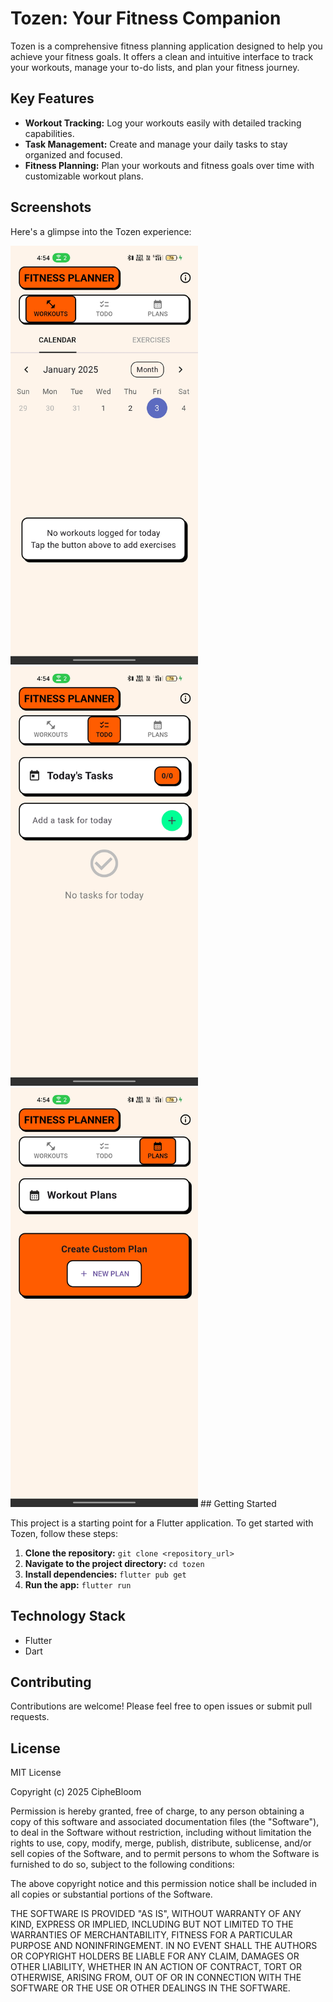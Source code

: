 # Tozen: Your Fitness Companion

Tozen is a comprehensive fitness planning application designed to help you achieve your fitness goals.  It offers a clean and intuitive interface to track your workouts, manage your to-do lists, and plan your fitness journey.

## Key Features

* **Workout Tracking:**  Log your workouts easily with detailed tracking capabilities.
* **Task Management:** Create and manage your daily tasks to stay organized and focused.
* **Fitness Planning:** Plan your workouts and fitness goals over time with customizable workout plans.


## Screenshots

Here's a glimpse into the Tozen experience:

<img src="1.jpg" width="300" alt="Screenshot 1">
<img src="2.jpg" width="300" alt="Screenshot 2">
<img src="3.jpg" width="300" alt="Screenshot 3">
## Getting Started

This project is a starting point for a Flutter application. To get started with Tozen, follow these steps:

1. **Clone the repository:** `git clone <repository_url>`
2. **Navigate to the project directory:** `cd tozen`
3. **Install dependencies:** `flutter pub get`
4. **Run the app:** `flutter run`


## Technology Stack

* Flutter
* Dart


## Contributing

Contributions are welcome! Please feel free to open issues or submit pull requests.


## License

MIT License

Copyright (c) 2025 CipheBloom

Permission is hereby granted, free of charge, to any person obtaining a copy
of this software and associated documentation files (the "Software"), to deal
in the Software without restriction, including without limitation the rights
to use, copy, modify, merge, publish, distribute, sublicense, and/or sell
copies of the Software, and to permit persons to whom the Software is
furnished to do so, subject to the following conditions:

The above copyright notice and this permission notice shall be included in all
copies or substantial portions of the Software.

THE SOFTWARE IS PROVIDED "AS IS", WITHOUT WARRANTY OF ANY KIND, EXPRESS OR
IMPLIED, INCLUDING BUT NOT LIMITED TO THE WARRANTIES OF MERCHANTABILITY,
FITNESS FOR A PARTICULAR PURPOSE AND NONINFRINGEMENT. IN NO EVENT SHALL THE
AUTHORS OR COPYRIGHT HOLDERS BE LIABLE FOR ANY CLAIM, DAMAGES OR OTHER
LIABILITY, WHETHER IN AN ACTION OF CONTRACT, TORT OR OTHERWISE, ARISING FROM,
OUT OF OR IN CONNECTION WITH THE SOFTWARE OR THE USE OR OTHER DEALINGS IN THE
SOFTWARE.

